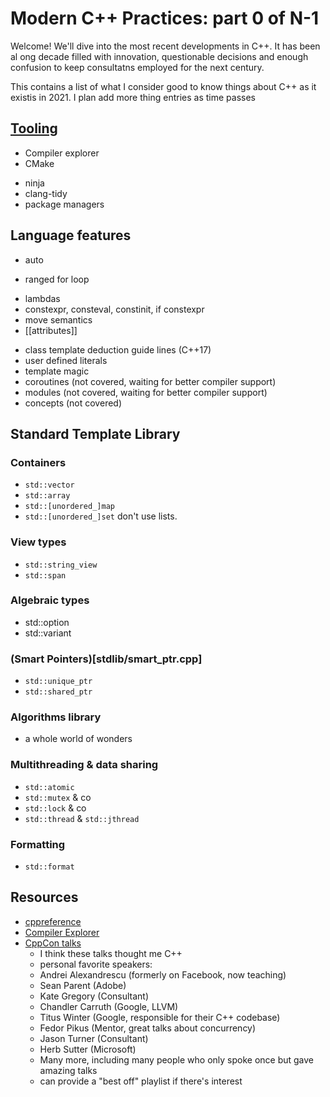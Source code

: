 # Modern C++ Practices: part 0 of N-1

Welcome! We'll dive into the most recent developments in C++.
It has been al ong decade filled with innovation, questionable decisions
and enough confusion to keep consultatns employed for the next century.

This contains a list of what I consider good to know things about C++
as it existis in 2021. I plan add more thing entries as time passes

## [Tooling](tools.md)
* Compiler explorer
* CMake
- ninja
- clang-tidy
- package managers

## Language features

* auto
- ranged for loop
* lambdas
* constexpr, consteval, constinit, if constexpr
* move semantics
* [[attributes]]
- class template deduction guide lines (C++17)
- user defined literals
- template magic
- coroutines (not covered, waiting for better compiler support)
- modules (not covered, waiting for better compiler support)
- concepts (not covered)

## Standard Template Library

### Containers
- `std::vector`
- `std::array`
- `std::[unordered_]map`
- `std::[unordered_]set`
don't use lists.

### View types
- `std::string_view`
- `std::span`

### Algebraic types
- std::option
- std::variant

### (Smart Pointers)[stdlib/smart_ptr.cpp]
* `std::unique_ptr`
* `std::shared_ptr`

### Algorithms library
- a whole world of wonders

### Multithreading & data sharing

- `std::atomic`
- `std::mutex` & co
- `std::lock` & co
- `std::thread` & `std::jthread`

### Formatting
* `std::format`

## Resources

* [cppreference](https://en.cppreference.com/w/)
* [Compiler Explorer](https://godbolt.org)
* [CppCon talks](https://www.youtube.com/channel/UCMlGfpWw-RUdWX_JbLCukXg)
  - I think these talks thought me C++
  - personal favorite speakers:
  - Andrei Alexandrescu (formerly on Facebook, now teaching)
  - Sean Parent (Adobe)
  - Kate Gregory (Consultant)
  - Chandler Carruth (Google, LLVM)
  - Titus Winter (Google, responsible for their C++ codebase)
  - Fedor Pikus (Mentor, great talks about concurrency)
  - Jason Turner (Consultant)
  - Herb Sutter (Microsoft)
  - Many more, including many people who only spoke once but gave amazing talks
  - can provide a "best off" playlist if there's interest
